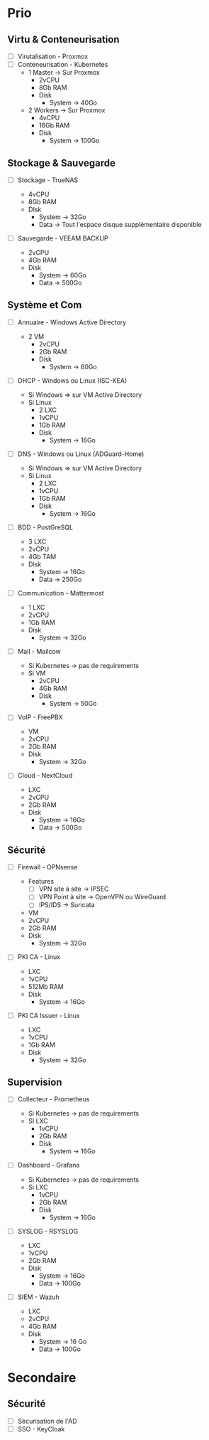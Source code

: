 # Prio
## Virtu & Conteneurisation
- [ ] Virutalisation - Proxmox
- [ ] Conteneurisation - Kubernetes 
	- 1 Master -> Sur Proxmox
		- 2vCPU
		- 8Gb RAM
		- Disk
			- System -> 40Go
	- 2 Workers -> Sur Proxmox
		- 4vCPU
		- 16Gb RAM
		- Disk
			- System -> 100Go

## Stockage & Sauvegarde
- [ ] Stockage - TrueNAS
	- 4vCPU
	- 8Gb RAM
	- DIsk
		- System -> 32Go
		- Data -> Tout l'espace disque supplémentaire disponible

- [ ] Sauvegarde - VEEAM BACKUP
	- 2vCPU
	- 4Gb RAM
	- Disk
		- System -> 60Go
		- Data -> 500Go

## Système et Com
- [ ] Annuaire - Windows Active Directory
	- 2 VM
		- 2vCPU
		- 2Gb RAM
		- Disk
			- System -> 60Go

- [ ] DHCP - Windows ou Linux (ISC-KEA)
	- Si Windows => sur VM Active Directory
	- Si Linux
		- 2 LXC
		- 1vCPU
		- 1Gb RAM
		- Disk
			- System -> 16Go

- [ ] DNS - Windows ou Linux (ADGuard-Home)
	- Si Windows => sur VM Active Directory
	- Si Linux
		- 2 LXC
		- 1vCPU
		- 1Gb RAM
		- Disk
			- System -> 16Go

- [ ] BDD - PostGreSQL
	- 3 LXC
	- 2vCPU
	- 4Gb TAM
	- Disk
		- System -> 16Go
		- Data -> 250Go

- [ ] Communication - Mattermost 
	- 1 LXC
	- 2vCPU
	- 1Gb RAM
	- Disk
		- System -> 32Go

- [ ] Mail - Mailcow
	- Si Kubernetes -> pas de requirements
	- Si VM
		- 2vCPU
		- 4Gb RAM
		- Disk
			- System -> 50Go

- [ ] VoIP - FreePBX
	- VM
	- 2vCPU
	- 2Gb RAM
	- Disk
		- System -> 32Go

- [ ] Cloud - NextCloud
	- LXC
	- 2vCPU
	- 2Gb RAM
	- Disk
		- System -> 16Go
		- Data -> 500Go
## Sécurité
- [ ] Firewall - OPNsense
	- Features
		- [ ] VPN site à site -> IPSEC
		- [ ] VPN Point à site -> OpenVPN ou WireGuard
		- [ ] IPS/IDS -> Suricata
	- VM
	- 2vCPU
	- 2Gb RAM
	- Disk
		- System -> 32Go

- [ ] PKI CA - Linux
	- LXC
	- 1vCPU
	- 512Mb RAM
	- Disk
		- System -> 16Go

- [ ] PKI CA Issuer - Linux
	- LXC
	- 1vCPU
	- 1Gb RAM
	- Disk
		- System -> 32Go

## Supervision
- [ ] Collecteur - Prometheus
	- Si Kubernetes -> pas de requirements
	- SI LXC
		- 1vCPU
		- 2Gb RAM
		- Disk
			- System -> 16Go

- [ ] Dashboard - Grafana
	- Si Kubernetes -> pas de requirements
	- Si LXC
		- 1vCPU
		- 2Gb RAM
		- Disk
			- System -> 16Go

- [ ] SYSLOG - RSYSLOG
	- LXC
	- 1vCPU
	- 2Gb RAM
	- Disk
		- System -> 16Go
		- Data -> 100Go

- [ ] SIEM - Wazuh
	- LXC 
	- 2vCPU
	- 4Gb RAM
	- Disk
		- System -> 16 Go
		- Data -> 100Go

# Secondaire

## Sécurité
- [ ] Sécurisation de l'AD
- [ ] SSO - KeyCloak